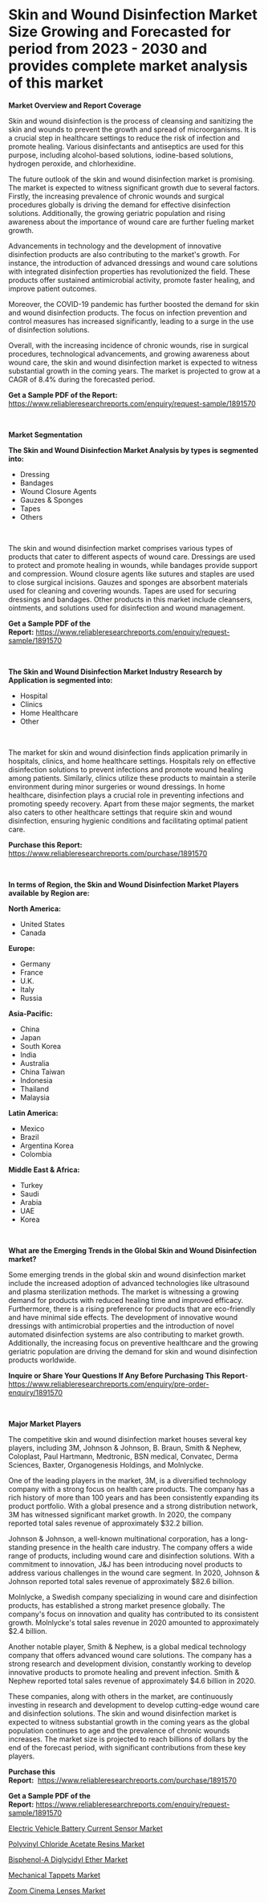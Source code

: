 <p><h1>Skin and Wound Disinfection Market Size Growing and Forecasted for period from 2023 - 2030 and provides complete market analysis of this market</h1></p><p><strong>Market Overview and Report Coverage</strong></p>
<p><p>Skin and wound disinfection is the process of cleansing and sanitizing the skin and wounds to prevent the growth and spread of microorganisms. It is a crucial step in healthcare settings to reduce the risk of infection and promote healing. Various disinfectants and antiseptics are used for this purpose, including alcohol-based solutions, iodine-based solutions, hydrogen peroxide, and chlorhexidine.</p><p>The future outlook of the skin and wound disinfection market is promising. The market is expected to witness significant growth due to several factors. Firstly, the increasing prevalence of chronic wounds and surgical procedures globally is driving the demand for effective disinfection solutions. Additionally, the growing geriatric population and rising awareness about the importance of wound care are further fueling market growth.</p><p>Advancements in technology and the development of innovative disinfection products are also contributing to the market's growth. For instance, the introduction of advanced dressings and wound care solutions with integrated disinfection properties has revolutionized the field. These products offer sustained antimicrobial activity, promote faster healing, and improve patient outcomes.</p><p>Moreover, the COVID-19 pandemic has further boosted the demand for skin and wound disinfection products. The focus on infection prevention and control measures has increased significantly, leading to a surge in the use of disinfection solutions.</p><p>Overall, with the increasing incidence of chronic wounds, rise in surgical procedures, technological advancements, and growing awareness about wound care, the skin and wound disinfection market is expected to witness substantial growth in the coming years. The market is projected to grow at a CAGR of 8.4% during the forecasted period.</p></p>
<p><strong>Get a Sample PDF of the Report:</strong> <a href="https://www.reliableresearchreports.com/enquiry/request-sample/1891570">https://www.reliableresearchreports.com/enquiry/request-sample/1891570</a></p>
<p>&nbsp;</p>
<p><strong>Market Segmentation</strong></p>
<p><strong>The Skin and Wound Disinfection Market Analysis by types is segmented into:</strong></p>
<p><ul><li>Dressing</li><li>Bandages</li><li>Wound Closure Agents</li><li>Gauzes & Sponges</li><li>Tapes</li><li>Others</li></ul></p>
<p>&nbsp;</p>
<p><p>The skin and wound disinfection market comprises various types of products that cater to different aspects of wound care. Dressings are used to protect and promote healing in wounds, while bandages provide support and compression. Wound closure agents like sutures and staples are used to close surgical incisions. Gauzes and sponges are absorbent materials used for cleaning and covering wounds. Tapes are used for securing dressings and bandages. Other products in this market include cleansers, ointments, and solutions used for disinfection and wound management.</p></p>
<p><strong>Get a Sample PDF of the Report:</strong>&nbsp;<a href="https://www.reliableresearchreports.com/enquiry/request-sample/1891570">https://www.reliableresearchreports.com/enquiry/request-sample/1891570</a></p>
<p>&nbsp;</p>
<p><strong>The Skin and Wound Disinfection Market Industry Research by Application is segmented into:</strong></p>
<p><ul><li>Hospital</li><li>Clinics</li><li>Home Healthcare</li><li>Other</li></ul></p>
<p>&nbsp;</p>
<p><p>The market for skin and wound disinfection finds application primarily in hospitals, clinics, and home healthcare settings. Hospitals rely on effective disinfection solutions to prevent infections and promote wound healing among patients. Similarly, clinics utilize these products to maintain a sterile environment during minor surgeries or wound dressings. In home healthcare, disinfection plays a crucial role in preventing infections and promoting speedy recovery. Apart from these major segments, the market also caters to other healthcare settings that require skin and wound disinfection, ensuring hygienic conditions and facilitating optimal patient care.</p></p>
<p><strong>Purchase this Report:</strong>&nbsp; <a href="https://www.reliableresearchreports.com/purchase/1891570">https://www.reliableresearchreports.com/purchase/1891570</a></p>
<p>&nbsp;</p>
<p><strong>In terms of Region, the Skin and Wound Disinfection Market Players available by Region are:</strong></p>
<p>
    <p> <strong> North America: </strong>
        <ul>
            <li>United States</li>
            <li>Canada</li>
        </ul>
        </p> 
    <p> <strong> Europe: </strong>
        <ul>
            <li>Germany</li>
            <li>France</li>
            <li>U.K.</li>
            <li>Italy</li>
            <li>Russia</li>
        </ul>
        </p> 
    <p> <strong> Asia-Pacific: </strong>
        <ul>
            <li>China</li>
            <li>Japan</li>
            <li>South Korea</li>
            <li>India</li>
            <li>Australia</li>
            <li>China Taiwan</li>
            <li>Indonesia</li>
            <li>Thailand</li>
            <li>Malaysia</li>
        </ul>
        </p> 
    <p> <strong> Latin America: </strong>
        <ul>
            <li>Mexico</li>
            <li>Brazil</li>
            <li>Argentina Korea</li>
            <li>Colombia</li>
        </ul>
        </p> 
    <p> <strong> Middle East & Africa: </strong>
        <ul>
            <li>Turkey</li>
            <li>Saudi</li>
            <li>Arabia</li>
            <li>UAE</li>
            <li>Korea</li>
        </ul>
    </p>
    </p>
<p>&nbsp;</p>
<p><strong>What are the Emerging Trends in the Global Skin and Wound Disinfection market?</strong></p>
<p><p>Some emerging trends in the global skin and wound disinfection market include the increased adoption of advanced technologies like ultrasound and plasma sterilization methods. The market is witnessing a growing demand for products with reduced healing time and improved efficacy. Furthermore, there is a rising preference for products that are eco-friendly and have minimal side effects. The development of innovative wound dressings with antimicrobial properties and the introduction of novel automated disinfection systems are also contributing to market growth. Additionally, the increasing focus on preventive healthcare and the growing geriatric population are driving the demand for skin and wound disinfection products worldwide.</p></p>
<p><strong>Inquire or Share Your Questions If Any Before Purchasing This Report</strong>- <a href="https://www.reliableresearchreports.com/enquiry/pre-order-enquiry/1891570">https://www.reliableresearchreports.com/enquiry/pre-order-enquiry/1891570</a></p>
<p>&nbsp;</p>
<p><strong>Major Market Players</strong></p>
<p><p>The competitive skin and wound disinfection market houses several key players, including 3M, Johnson & Johnson, B. Braun, Smith & Nephew, Coloplast, Paul Hartmann, Medtronic, BSN medical, Convatec, Derma Sciences, Baxter, Organogenesis Holdings, and Molnlycke.</p><p>One of the leading players in the market, 3M, is a diversified technology company with a strong focus on health care products. The company has a rich history of more than 100 years and has been consistently expanding its product portfolio. With a global presence and a strong distribution network, 3M has witnessed significant market growth. In 2020, the company reported total sales revenue of approximately $32.2 billion.</p><p>Johnson & Johnson, a well-known multinational corporation, has a long-standing presence in the health care industry. The company offers a wide range of products, including wound care and disinfection solutions. With a commitment to innovation, J&J has been introducing novel products to address various challenges in the wound care segment. In 2020, Johnson & Johnson reported total sales revenue of approximately $82.6 billion.</p><p>Molnlycke, a Swedish company specializing in wound care and disinfection products, has established a strong market presence globally. The company's focus on innovation and quality has contributed to its consistent growth. Molnlycke's total sales revenue in 2020 amounted to approximately $2.4 billion.</p><p>Another notable player, Smith & Nephew, is a global medical technology company that offers advanced wound care solutions. The company has a strong research and development division, constantly working to develop innovative products to promote healing and prevent infection. Smith & Nephew reported total sales revenue of approximately $4.6 billion in 2020.</p><p>These companies, along with others in the market, are continuously investing in research and development to develop cutting-edge wound care and disinfection solutions. The skin and wound disinfection market is expected to witness substantial growth in the coming years as the global population continues to age and the prevalence of chronic wounds increases. The market size is projected to reach billions of dollars by the end of the forecast period, with significant contributions from these key players.</p></p>
<p><strong>Purchase this Report:</strong>&nbsp;&nbsp;<a href="https://www.reliableresearchreports.com/purchase/1891570">https://www.reliableresearchreports.com/purchase/1891570</a></p>
<p></p>
<p><strong>Get a Sample PDF of the Report:</strong>&nbsp;<a href="https://www.reliableresearchreports.com/enquiry/request-sample/1891570">https://www.reliableresearchreports.com/enquiry/request-sample/1891570</a></p>
<p><p><a href="https://medium.com/@dorinaprifti56/electric-vehicle-battery-current-sensor-market-the-key-to-successful-business-strategy-forecast-58b7b5a0731b">Electric Vehicle Battery Current Sensor Market</a></p><p><a href="https://www.linkedin.com/pulse/polyvinyl-chloride-acetate-resins-market-size-share-global-tgnxe/">Polyvinyl Chloride Acetate Resins Market</a></p><p><a href="https://www.linkedin.com/pulse/bisphenol-a-diglycidyl-ether-market-insights-players-eav0e/">Bisphenol-A Diglycidyl Ether Market</a></p><p><a href="https://medium.com/@dritasmani2022/decoding-mechanical-tappets-market-metrics-market-share-trends-and-growth-patterns-a34fcac3ce7d">Mechanical Tappets Market</a></p><p><a href="https://github.com/RickHolmes3/Market-Research-Report-List-1/blob/main/zoom-cinema-lenses-market.md">Zoom Cinema Lenses Market</a></p></p>